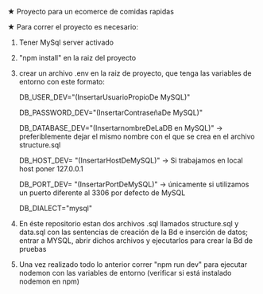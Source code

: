 ★ Proyecto para un ecomerce de comidas rapidas

★ Para correr el proyecto es necesario:
1. Tener MySql server activado 
2. "npm install" en la raiz del proyecto
3. crear un archivo .env en la raiz de proyecto, que tenga las variables de entorno con este formato:
   
    DB_USER_DEV="(InsertarUsuarioPropioDe MySQL)"
    
    DB_PASSWORD_DEV="(InsertarContraseñaDe MySQL)"
    
    DB_DATABASE_DEV="(InsertarnombreDeLaDB en MySQL)" -> preferiblemente dejar el mismo nombre con el que se crea en el archivo structure.sql
    
    DB_HOST_DEV= "(InsertarHostDeMySQL)" -> Si trabajamos en local host poner 127.0.0.1
    
    DB_PORT_DEV= "(InsertarPortDeMySQL)" -> únicamente si utilizamos un puerto diferente al 3306 por defecto de MySQL
    
    DB_DIALECT="mysql"
    
4. En éste repositorio estan dos archivos .sql llamados structure.sql y data.sql con las sentencias de creación de la Bd e inserción de datos; entrar a MYSQL, abrir dichos archivos y ejecutarlos para crear la Bd de pruebas
5. Una vez realizado todo lo anterior correr "npm run dev" para ejecutar nodemon con las variables de entorno (verificar si está instalado nodemon en npm)

